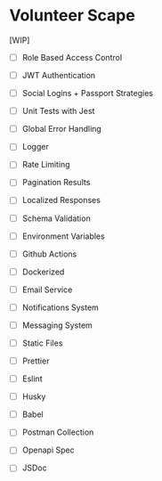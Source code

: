 # Volunteer Scape

[WIP]

- [ ] Role Based Access Control
- [ ] JWT Authentication
- [ ] Social Logins + Passport Strategies

- [ ] Unit Tests with Jest
- [ ] Global Error Handling
- [ ] Logger
- [ ] Rate Limiting

- [ ] Pagination Results
- [ ] Localized Responses
- [ ] Schema Validation

- [ ] Environment Variables
- [ ] Github Actions
- [ ] Dockerized

- [ ] Email Service
- [ ] Notifications System
- [ ] Messaging System

- [ ] Static Files

- [ ] Prettier
- [ ] Eslint
- [ ] Husky
- [ ] Babel

- [ ] Postman Collection
- [ ] Openapi Spec
- [ ] JSDoc
